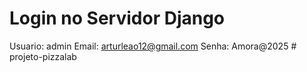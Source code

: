 # Login no Servidor Django

Usuario: admin
Email: arturleao12@gmail.com
Senha: Amora@2025
#   p r o j e t o - p i z z a l a b  
 